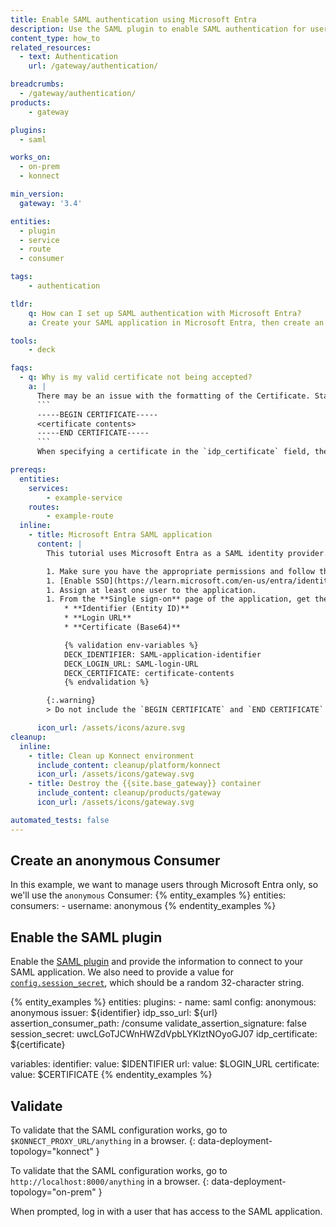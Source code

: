 ```yaml
---
title: Enable SAML authentication using Microsoft Entra
description: Use the SAML plugin to enable SAML authentication for users configured in Microsoft Entra.
content_type: how_to
related_resources:
  - text: Authentication
    url: /gateway/authentication/

breadcrumbs:
  - /gateway/authentication/
products:
    - gateway

plugins:
  - saml

works_on:
  - on-prem
  - konnect

min_version:
  gateway: '3.4'

entities: 
  - plugin
  - service
  - route
  - consumer

tags:
    - authentication

tldr:
    q: How can I set up SAML authentication with Microsoft Entra?
    a: Create your SAML application in Microsoft Entra, then create an anonymous Consumer in {{site.base_gateway}}. Enable the SAML plugin and configure it with the SAML application identifier, login URL, and certificate.

tools:
    - deck

faqs:
  - q: Why is my valid certificate not being accepted?
    a: |
      There may be an issue with the formatting of the Certificate. Standard certificates contain a header and a footer:
      ```
      -----BEGIN CERTIFICATE-----
      <certificate contents>
      -----END CERTIFICATE-----
      ```
      When specifying a certificate in the `idp_certificate` field, these must be removed. The value should be the certificate contents only.

prereqs:
  entities:
    services:
        - example-service
    routes:
        - example-route
  inline:
    - title: Microsoft Entra SAML application
      content: |
        This tutorial uses Microsoft Entra as a SAML identity provider.

        1. Make sure you have the appropriate permissions and follow the steps in the Microsoft docs to [set up a SAML application](https://learn.microsoft.com/en-us/entra/identity/enterprise-apps/add-application-portal).
        1. [Enable SSO](https://learn.microsoft.com/en-us/entra/identity/app-proxy/conceptual-sso-apps#update-the-saml-configuration) for the application.
        1. Assign at least one user to the application. 
        1. From the **Single sign-on** page of the application, get the values of the following fields and add them to your environment:
            * **Identifier (Entity ID)**
            * **Login URL** 
            * **Certificate (Base64)** 

            {% validation env-variables %}
            DECK_IDENTIFIER: SAML-application-identifier
            DECK_LOGIN_URL: SAML-login-URL
            DECK_CERTIFICATE: certificate-contents
            {% endvalidation %}

        {:.warning}
        > Do not include the `BEGIN CERTIFICATE` and `END CERTIFICATE` lines in the certificate variable. Add only the certificate contents.

      icon_url: /assets/icons/azure.svg
cleanup:
  inline:
    - title: Clean up Konnect environment
      include_content: cleanup/platform/konnect
      icon_url: /assets/icons/gateway.svg
    - title: Destroy the {{site.base_gateway}} container
      include_content: cleanup/products/gateway
      icon_url: /assets/icons/gateway.svg

automated_tests: false
---
```


## Create an anonymous Consumer

In this example, we want to manage users through Microsoft Entra only, so we'll use the `anonymous` Consumer:
{% entity_examples %}
entities:
    consumers:
        - username: anonymous
{% endentity_examples %}

## Enable the SAML plugin

Enable the [SAML plugin](/plugins/saml/) and provide the information to connect to your SAML application.
We also need to provide a value for [`config.session_secret`](/plugins/saml/reference/#schema--config-session-secret), which should be a random 32-character string.

{% entity_examples %}
entities:
    plugins:
        - name: saml
          config:
            anonymous: anonymous
            issuer: ${identifier}
            idp_sso_url: ${url}
            assertion_consumer_path: /consume
            validate_assertion_signature: false
            session_secret: uwcLGoTJCWnHWZdVpbLYKlztNOyoGJ07
            idp_certificate: ${certificate}

variables:
  identifier:
    value: $IDENTIFIER
  url:
    value: $LOGIN_URL
  certificate:
    value: $CERTIFICATE
{% endentity_examples %}

## Validate

To validate that the SAML configuration works, go to `$KONNECT_PROXY_URL/anything` in a browser.
{: data-deployment-topology="konnect" }

To validate that the SAML configuration works, go to `http://localhost:8000/anything` in a browser.
{: data-deployment-topology="on-prem" }

When prompted, log in with a user that has access to the SAML application.
